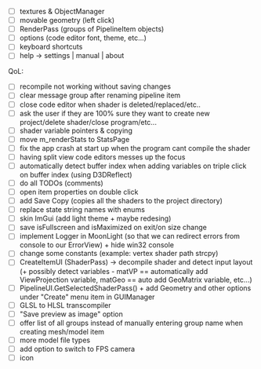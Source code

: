 - [ ] textures & ObjectManager
- [ ] movable geometry (left click)
- [ ] RenderPass (groups of PipelineItem objects)
- [ ] options (code editor font, theme, etc...)
- [ ] keyboard shortcuts
- [ ] help -> settings | manual | about

QoL:
- [ ] recompile not working without saving changes
- [ ] clear message group after renaming pipeline item
- [ ] close code editor when shader is deleted/replaced/etc..
- [ ] ask the user if they are 100% sure they want to create new project/delete shader/close program/etc...
- [ ] shader variable pointers & copying
- [ ] move m_renderStats to StatsPage
- [ ] fix the app crash at start up when the program cant compile the shader
- [ ] having split view code editors messes up the focus
- [ ] automatically detect buffer index when adding variables on triple click on buffer index (using D3DReflect)
- [ ] do all TODOs (comments)
- [ ] open item properties on double click
- [ ] add Save Copy (copies all the shaders to the project directory)
- [ ] replace state string names with enums
- [ ] skin ImGui (add light theme + maybe redesing)
- [ ] save isFullscreen and isMaximized on exit/on size change
- [ ] implement Logger in MoonLight (so that we can redirect errors from console to our ErrorView) + hide win32 console
- [ ] change some constants (example: vertex shader path strcpy)
- [ ] CreateItemUI (ShaderPass) -> decompile shader and detect input layout (+ possibly detect variables - matVP == automatically add ViewProjection variable, matGeo == auto add GeoMatrix variable, etc...)
- [ ] PipelineUI.GetSelectedShaderPass() + add Geometry and other options under "Create" menu item in GUIManager
- [ ] GLSL to HLSL transcompiler
- [ ] "Save preview as image" option
- [ ] offer list of all groups instead of manually entering group name when creating mesh/model item
- [ ] more model file types
- [ ] add option to switch to FPS camera
- [ ] icon